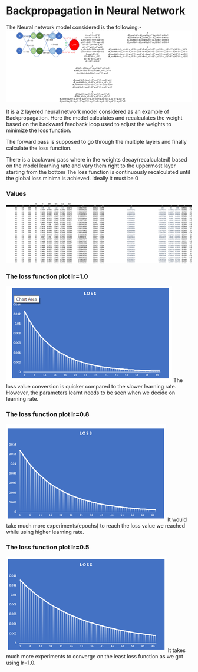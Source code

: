 # Backpropagation in Neural Network

The Neural network model considered is the following:-
![](./Image/NeuralNetwork.png)

It is a 2 layered neural network model considered as an example of Backpropagation. Here the model calculates and recalculates the weight based on the backward feedback loop used to adjust the weights to minimize the loss function.

The forward pass is supposed to go through the multiple layers and finally calculate the loss function. 

There is a backward pass where in the weights decay(recalculated) based on the model learning rate and vary them right to the uppermost layer starting from the bottom
The loss function is continuously recalculated until the global loss minima is achieved. Ideally it must be 0

### Values

![Data](./Image/Data.png)

### The loss function plot lr=1.0
![LF 1.0](./Image/LossFunction_1.png)
The loss value conversion is quicker compared to the slower learning rate. However, the parameters learnt needs to be seen when we decide on learning rate.

### The loss function plot lr=0.8
![LF 0.8](./Image/LossFunction_0.8.png)
It would take much more experiments(epochs) to reach the loss value we reached while using higher learning rate.

### The loss function plot lr=0.5
![LF 0.5](./Image/LossFunction_0.5.png)
It takes much more experiments to converge on the least loss function as we got using lr=1.0.